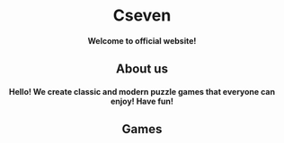 <h1 align="center">Cseven</h1>
<h4 align="center">Welcome to official website!</h4>

<h2 align="center">About us</h2>
<h4 align="center">Hello! We create classic and modern puzzle games that everyone can enjoy! Have fun!</h4>

<h2 align="center">Games</h2>

